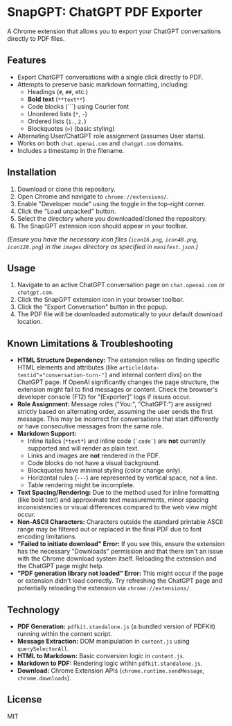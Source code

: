 # SnapGPT: ChatGPT PDF Exporter

A Chrome extension that allows you to export your ChatGPT conversations directly to PDF files.

## Features

- Export ChatGPT conversations with a single click directly to PDF.
- Attempts to preserve basic markdown formatting, including:
    - Headings (`#`, `##`, etc.)
    - **Bold text** (`**text**`)
    - Code blocks (```) using Courier font
    - Unordered lists (`*`, `-`)
    - Ordered lists (`1.`, `2.`)
    - Blockquotes (`>`) (basic styling)
- Alternating User/ChatGPT role assignment (assumes User starts).
- Works on both `chat.openai.com` and `chatgpt.com` domains.
- Includes a timestamp in the filename.

## Installation

1.  Download or clone this repository.
2.  Open Chrome and navigate to `chrome://extensions/`.
3.  Enable "Developer mode" using the toggle in the top-right corner.
4.  Click the "Load unpacked" button.
5.  Select the directory where you downloaded/cloned the repository.
6.  The SnapGPT extension icon should appear in your toolbar.

*(Ensure you have the necessary icon files (`icon16.png`, `icon48.png`, `icon128.png`) in the `images` directory as specified in `manifest.json`.)*

## Usage

1.  Navigate to an active ChatGPT conversation page on `chat.openai.com` or `chatgpt.com`.
2.  Click the SnapGPT extension icon in your browser toolbar.
3.  Click the "Export Conversation" button in the popup.
4.  The PDF file will be downloaded automatically to your default download location.

## Known Limitations & Troubleshooting

-   **HTML Structure Dependency:** The extension relies on finding specific HTML elements and attributes (like `article[data-testid^="conversation-turn-"]` and internal content divs) on the ChatGPT page. If OpenAI significantly changes the page structure, the extension might fail to find messages or content. Check the browser's developer console (F12) for "[Exporter]" logs if issues occur.
-   **Role Assignment:** Message roles ("You:", "ChatGPT:") are assigned strictly based on alternating order, assuming the user sends the first message. This may be incorrect for conversations that start differently or have consecutive messages from the same role.
-   **Markdown Support:**
    -   Inline italics (`*text*`) and inline code (`` `code` ``) are **not** currently supported and will render as plain text.
    -   Links and images are **not** rendered in the PDF.
    -   Code blocks do not have a visual background.
    -   Blockquotes have minimal styling (color change only).
    -   Horizontal rules (`---`) are represented by vertical space, not a line.
    -   Table rendering might be incomplete.
-   **Text Spacing/Rendering:** Due to the method used for inline formatting (like bold text) and approximate text measurements, minor spacing inconsistencies or visual differences compared to the web view might occur.
-   **Non-ASCII Characters:** Characters outside the standard printable ASCII range may be filtered out or replaced in the final PDF due to font encoding limitations.
-   **"Failed to initiate download" Error:** If you see this, ensure the extension has the necessary "Downloads" permission and that there isn't an issue with the Chrome download system itself. Reloading the extension and the ChatGPT page might help.
-   **"PDF generation library not loaded" Error:** This might occur if the page or extension didn't load correctly. Try refreshing the ChatGPT page and potentially reloading the extension via `chrome://extensions/`.

## Technology

-   **PDF Generation:** `pdfkit.standalone.js` (a bundled version of PDFKit) running within the content script.
-   **Message Extraction:** DOM manipulation in `content.js` using `querySelectorAll`.
-   **HTML to Markdown:** Basic conversion logic in `content.js`.
-   **Markdown to PDF:** Rendering logic within `pdfkit.standalone.js`.
-   **Download:** Chrome Extension APIs (`chrome.runtime.sendMessage`, `chrome.downloads`).

## License

MIT 